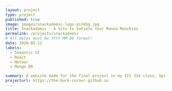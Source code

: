 ```yaml
---
layout: project
type: project
published: true
image: images/snackademic-logo-pinkbg.jpg
title: Snackademic - A Site to Satiate Your Manoa Munchies
permalink: /projects/snackademic
# All dates must be YYYY-MM-DD format!
date: 2020-05-12
labels:
  - Semantic UI
  - React
  - Meteor
  - Mongo DB

summary: A website made for the final project in my ICS 314 class, Spring 2020.
projecturl: https://the-back-corner.github.io
---
```

